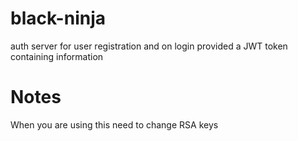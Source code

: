 # black-ninja
auth server for user registration and on login provided a JWT token containing information

# Notes
When you are using this need to change RSA keys
